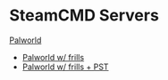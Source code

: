 # SteamCMD Servers

[Palworld](/game_eggs/steamcmd_servers/palworld)

* [Palworld w/ frills](/game_eggs/steamcmd_servers/palworld/w-frills)
* [Palworld w/ frills + PST](/game_eggs/steamcmd_servers/palworld/w-frills+pst)
